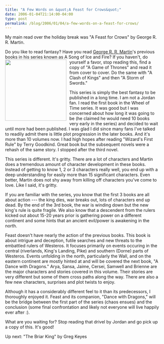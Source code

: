 ```yaml
---
title: "A Few Words on &quot;A Feast for Crows&quot;"
date: 2006-01-04T21:14:00-04:00
type: post
permalink: /blog/2006/01/04/a-few-words-on-a-feast-for-crows/
---
```

My main read over the holiday break was "A Feast for Crows" by George R. R. Martin.

Do you like to read fantasy? Have you read [George R. R. Martin](https://www.georgerrmartin.com/)'s previous books in his series known as A Song of Ice and Fire? If you h<a onblur="try {parent.deselectBloggerImageGracefully();} catch(e) {}" href="https://www.georgerrmartin.com/gallery/art/crows01.jpg"><img style="margin: 0pt 10px 10px 0pt; float: left; cursor: pointer; width: 200px;" src="https://www.georgerrmartin.com/gallery/art/crows01.jpg" alt="" border="0" /></a>aven't, do yourself a favor, stop reading this, find a copy of "A Game of Thrones" and read it from cover to cover. Do the same with "A Clash of Kings" and then "A Storm of Swords."

This series is simply the best fantasy to be published in a long time. I am not a Jordan fan. I read the first book in the Wheel of Time series. It was good but I was concerned about how long it was going to be (he claimed he would need 10 books very early in the series) and decided to wait until more had been published. I was glad I did since many fans I've talked to readily admit there is little plot progression in the later books. And it's more than 10 volumes now. I had high hopes after reading "Wizard's First Rule" by Terry Goodkind. Great book but the subsequent novels were a rehash of the same story. I stopped after the third novel.

This series is different. It's gritty. There are a lot of characters and Martin does a tremendous amount of character development in these books. Instead of getting to know 1, 2 or 3 characters really well, you end up with a deep understanding for easily more than 15 significant characters. Even better, Martin does not shy away from killing off characters you've come to love. Like I said, it's gritty.

If you are familiar with the series, you know that the first 3 books are all about action --- the king dies, war breaks out, lots of characters end up dead. By the end of the 3rd book, the war is winding down but the new king's rule is quite fragile. We also know that a descendent from the rulers kicked out about 15-20 years prior is gathering power on a different continent and some hints that an ancient evil/power is awakening in the north.

Feast doesn't have nearly the action of the previous books. This book is about intrigue and deception, futile searches and new threats to the embattled rulers of Westeros. It focuses primarily on events occuring in the central (riverlands, King's Landing, Pike) and southern (Dorne) parts of Westeros. Events unfolding in the north, particularly the Wall, and on the eastern continent are mostly hinted at and will be covered the next book, "A Dance with Dragons." Arya, Sansa, Jaime, Cersei, Samwell and Brienne are the major characters and stories covered in this volume. Their stories are very different but some of them cross paths along the way. There are also a few new characters, surprises and plot twists to enjoy.

Although it has a considerably different feel to it than its predecessors, I thoroughly enjoyed it. Feast and its companion, "Dance with Dragons," will be the bridge between the first part of the series (chaos ensues) and the conclusion (some final confrontation and likely not everyone will live happily ever after :).

What are you waiting for? Stop reading that drivel by Jordan and go pick up a copy of this. It's good!

Up next: "The Briar King" by Greg Keyes